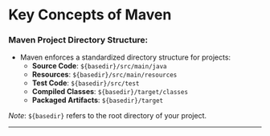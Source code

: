 
# Key Concepts of Maven



### Maven Project Directory Structure:
- Maven enforces a standardized directory structure for projects:
  - **Source Code**: `${basedir}/src/main/java`
  - **Resources**: `${basedir}/src/main/resources`
  - **Test Code**: `${basedir}/src/test`
  - **Compiled Classes**: `${basedir}/target/classes`
  - **Packaged Artifacts**: `${basedir}/target`

*Note*: `${basedir}` refers to the root directory of your project.

---

